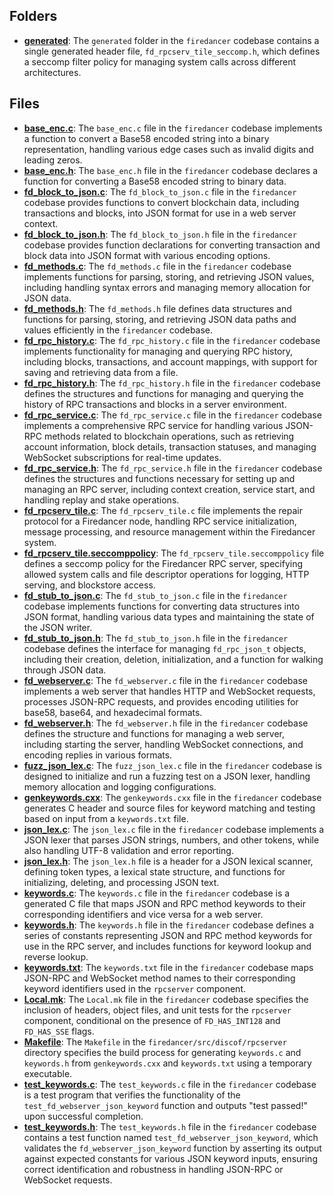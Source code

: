 ## Folders
- **[generated](rpcserver/generated.driver.md)**: The `generated` folder in the `firedancer` codebase contains a single generated header file, `fd_rpcserv_tile_seccomp.h`, which defines a seccomp filter policy for managing system calls across different architectures.

## Files
- **[base_enc.c](rpcserver/base_enc.c.driver.md)**: The `base_enc.c` file in the `firedancer` codebase implements a function to convert a Base58 encoded string into a binary representation, handling various edge cases such as invalid digits and leading zeros.
- **[base_enc.h](rpcserver/base_enc.h.driver.md)**: The `base_enc.h` file in the `firedancer` codebase declares a function for converting a Base58 encoded string to binary data.
- **[fd_block_to_json.c](rpcserver/fd_block_to_json.c.driver.md)**: The `fd_block_to_json.c` file in the `firedancer` codebase provides functions to convert blockchain data, including transactions and blocks, into JSON format for use in a web server context.
- **[fd_block_to_json.h](rpcserver/fd_block_to_json.h.driver.md)**: The `fd_block_to_json.h` file in the `firedancer` codebase provides function declarations for converting transaction and block data into JSON format with various encoding options.
- **[fd_methods.c](rpcserver/fd_methods.c.driver.md)**: The `fd_methods.c` file in the `firedancer` codebase implements functions for parsing, storing, and retrieving JSON values, including handling syntax errors and managing memory allocation for JSON data.
- **[fd_methods.h](rpcserver/fd_methods.h.driver.md)**: The `fd_methods.h` file defines data structures and functions for parsing, storing, and retrieving JSON data paths and values efficiently in the `firedancer` codebase.
- **[fd_rpc_history.c](rpcserver/fd_rpc_history.c.driver.md)**: The `fd_rpc_history.c` file in the `firedancer` codebase implements functionality for managing and querying RPC history, including blocks, transactions, and account mappings, with support for saving and retrieving data from a file.
- **[fd_rpc_history.h](rpcserver/fd_rpc_history.h.driver.md)**: The `fd_rpc_history.h` file in the `firedancer` codebase defines the structures and functions for managing and querying the history of RPC transactions and blocks in a server environment.
- **[fd_rpc_service.c](rpcserver/fd_rpc_service.c.driver.md)**: The `fd_rpc_service.c` file in the `firedancer` codebase implements a comprehensive RPC service for handling various JSON-RPC methods related to blockchain operations, such as retrieving account information, block details, transaction statuses, and managing WebSocket subscriptions for real-time updates.
- **[fd_rpc_service.h](rpcserver/fd_rpc_service.h.driver.md)**: The `fd_rpc_service.h` file in the `firedancer` codebase defines the structures and functions necessary for setting up and managing an RPC server, including context creation, service start, and handling replay and stake operations.
- **[fd_rpcserv_tile.c](rpcserver/fd_rpcserv_tile.c.driver.md)**: The `fd_rpcserv_tile.c` file implements the repair protocol for a Firedancer node, handling RPC service initialization, message processing, and resource management within the Firedancer system.
- **[fd_rpcserv_tile.seccomppolicy](rpcserver/fd_rpcserv_tile.seccomppolicy.driver.md)**: The `fd_rpcserv_tile.seccomppolicy` file defines a seccomp policy for the Firedancer RPC server, specifying allowed system calls and file descriptor operations for logging, HTTP serving, and blockstore access.
- **[fd_stub_to_json.c](rpcserver/fd_stub_to_json.c.driver.md)**: The `fd_stub_to_json.c` file in the `firedancer` codebase implements functions for converting data structures into JSON format, handling various data types and maintaining the state of the JSON writer.
- **[fd_stub_to_json.h](rpcserver/fd_stub_to_json.h.driver.md)**: The `fd_stub_to_json.h` file in the `firedancer` codebase defines the interface for managing `fd_rpc_json_t` objects, including their creation, deletion, initialization, and a function for walking through JSON data.
- **[fd_webserver.c](rpcserver/fd_webserver.c.driver.md)**: The `fd_webserver.c` file in the `firedancer` codebase implements a web server that handles HTTP and WebSocket requests, processes JSON-RPC requests, and provides encoding utilities for base58, base64, and hexadecimal formats.
- **[fd_webserver.h](rpcserver/fd_webserver.h.driver.md)**: The `fd_webserver.h` file in the `firedancer` codebase defines the structure and functions for managing a web server, including starting the server, handling WebSocket connections, and encoding replies in various formats.
- **[fuzz_json_lex.c](rpcserver/fuzz_json_lex.c.driver.md)**: The `fuzz_json_lex.c` file in the `firedancer` codebase is designed to initialize and run a fuzzing test on a JSON lexer, handling memory allocation and logging configurations.
- **[genkeywords.cxx](rpcserver/genkeywords.cxx.driver.md)**: The `genkeywords.cxx` file in the `firedancer` codebase generates C header and source files for keyword matching and testing based on input from a `keywords.txt` file.
- **[json_lex.c](rpcserver/json_lex.c.driver.md)**: The `json_lex.c` file in the `firedancer` codebase implements a JSON lexer that parses JSON strings, numbers, and other tokens, while also handling UTF-8 validation and error reporting.
- **[json_lex.h](rpcserver/json_lex.h.driver.md)**: The `json_lex.h` file is a header for a JSON lexical scanner, defining token types, a lexical state structure, and functions for initializing, deleting, and processing JSON text.
- **[keywords.c](rpcserver/keywords.c.driver.md)**: The `keywords.c` file in the `firedancer` codebase is a generated C file that maps JSON and RPC method keywords to their corresponding identifiers and vice versa for a web server.
- **[keywords.h](rpcserver/keywords.h.driver.md)**: The `keywords.h` file in the `firedancer` codebase defines a series of constants representing JSON and RPC method keywords for use in the RPC server, and includes functions for keyword lookup and reverse lookup.
- **[keywords.txt](rpcserver/keywords.txt.driver.md)**: The `keywords.txt` file in the `firedancer` codebase maps JSON-RPC and WebSocket method names to their corresponding keyword identifiers used in the `rpcserver` component.
- **[Local.mk](rpcserver/Local.mk.driver.md)**: The `Local.mk` file in the `firedancer` codebase specifies the inclusion of headers, object files, and unit tests for the `rpcserver` component, conditional on the presence of `FD_HAS_INT128` and `FD_HAS_SSE` flags.
- **[Makefile](rpcserver/Makefile.driver.md)**: The `Makefile` in the `firedancer/src/discof/rpcserver` directory specifies the build process for generating `keywords.c` and `keywords.h` from `genkeywords.cxx` and `keywords.txt` using a temporary executable.
- **[test_keywords.c](rpcserver/test_keywords.c.driver.md)**: The `test_keywords.c` file in the `firedancer` codebase is a test program that verifies the functionality of the `test_fd_webserver_json_keyword` function and outputs "test passed!" upon successful completion.
- **[test_keywords.h](rpcserver/test_keywords.h.driver.md)**: The `test_keywords.h` file in the `firedancer` codebase contains a test function named `test_fd_webserver_json_keyword`, which validates the `fd_webserver_json_keyword` function by asserting its output against expected constants for various JSON keyword inputs, ensuring correct identification and robustness in handling JSON-RPC or WebSocket requests.
